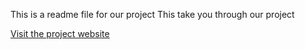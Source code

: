 This is a readme file for our project
This take you through our project 

[Visit the project website](https://tobyhodges.github.io/git-lesson-project)

